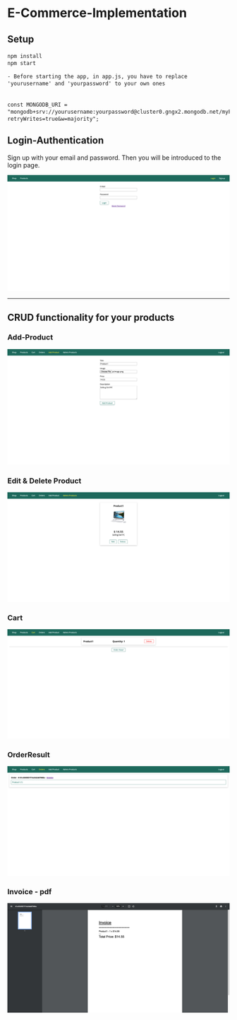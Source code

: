 # E-Commerce-Implementation

## Setup
```
npm install
npm start
```

```
- Before starting the app, in app.js, you have to replace 'yourusername' and 'yourpassword' to your own ones


const MONGODB_URI = "mongodb+srv://yourusername:yourpassword@cluster0.gngx2.mongodb.net/myFirstDatabase?retryWrites=true&w=majority";
```


## Login-Authentication


Sign up with your email and password. Then you will be introduced to the login page.

<img src="pageImages/login.png"/>

--------------------------------


## CRUD functionality for your products

### Add-Product
<img src="pageImages/addProduct.png"/>

### Edit & Delete Product
<img src="pageImages/adminProduct.png"/>

### Cart
<img src="pageImages/Cart.png"/>

### OrderResult
<img src="pageImages/OrderResult.png"/>

### Invoice - pdf
<img src="pageImages/invoice.png"/>


